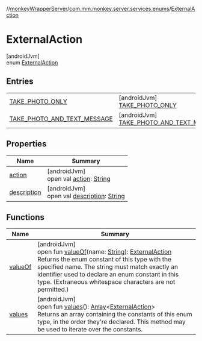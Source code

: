 //[monkeyWrapperServer](../../../index.md)/[com.mm.monkey.server.services.enums](../index.md)/[ExternalAction](index.md)

# ExternalAction

[androidJvm]\
enum [ExternalAction](index.md)

## Entries

| | |
|---|---|
| [TAKE_PHOTO_ONLY](-t-a-k-e_-p-h-o-t-o_-o-n-l-y/index.md) | [androidJvm]<br>[TAKE_PHOTO_ONLY](-t-a-k-e_-p-h-o-t-o_-o-n-l-y/index.md) |
| [TAKE_PHOTO_AND_TEXT_MESSAGE](-t-a-k-e_-p-h-o-t-o_-a-n-d_-t-e-x-t_-m-e-s-s-a-g-e/index.md) | [androidJvm]<br>[TAKE_PHOTO_AND_TEXT_MESSAGE](-t-a-k-e_-p-h-o-t-o_-a-n-d_-t-e-x-t_-m-e-s-s-a-g-e/index.md) |

## Properties

| Name | Summary |
|---|---|
| [action](action.md) | [androidJvm]<br>open val [action](action.md): [String](https://developer.android.com/reference/kotlin/java/lang/String.html) |
| [description](description.md) | [androidJvm]<br>open val [description](description.md): [String](https://developer.android.com/reference/kotlin/java/lang/String.html) |

## Functions

| Name | Summary |
|---|---|
| [valueOf](value-of.md) | [androidJvm]<br>open fun [valueOf](value-of.md)(name: [String](https://developer.android.com/reference/kotlin/java/lang/String.html)): [ExternalAction](index.md)<br>Returns the enum constant of this type with the specified name. The string must match exactly an identifier used to declare an enum constant in this type. (Extraneous whitespace characters are not permitted.) |
| [values](values.md) | [androidJvm]<br>open fun [values](values.md)(): [Array](https://kotlinlang.org/api/core/kotlin-stdlib/kotlin/-array/index.html)&lt;[ExternalAction](index.md)&gt;<br>Returns an array containing the constants of this enum type, in the order they're declared. This method may be used to iterate over the constants. |
